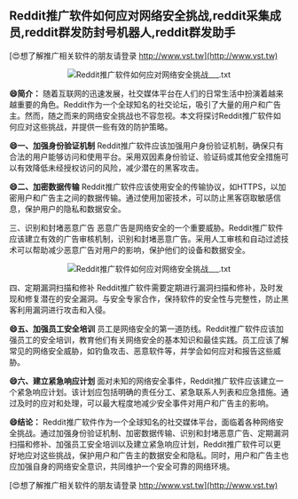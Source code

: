 ## **Reddit推广软件如何应对网络安全挑战,reddit采集成员,reddit群发防封号机器人,reddit群发助手**

[😍想了解推广相关软件的朋友请登录 http://www.vst.tw](http://www.vst.tw)

 <center><img src="https://vst.tw/MP4/tuiguang/png/8.png" alt="Reddit推广软件如何应对网络安全挑战___.txt"></center>

**😄简介：**
随着互联网的迅速发展，社交媒体平台在人们的日常生活中扮演着越来越重要的角色。Reddit作为一个全球知名的社交论坛，吸引了大量的用户和广告主。然而，随之而来的网络安全挑战也不容忽视。本文将探讨Reddit推广软件如何应对这些挑战，并提供一些有效的防护策略。

**😄一、加强身份验证机制**
Reddit推广软件应该加强用户身份验证机制，确保只有合法的用户能够访问和使用平台。采用双因素身份验证、验证码或其他安全措施可以有效降低未经授权访问的风险，减少潜在的黑客攻击。

**😄二、加密数据传输**
Reddit推广软件应该使用安全的传输协议，如HTTPS，以加密用户和广告主之间的数据传输。通过使用加密技术，可以防止黑客窃取敏感信息，保护用户的隐私和数据安全。

三、识别和封堵恶意广告
恶意广告是网络安全的一个重要威胁。Reddit推广软件应该建立有效的广告审核机制，识别和封堵恶意广告。采用人工审核和自动过滤技术可以帮助减少恶意广告对用户的影响，保护他们的设备和数据安全。

 <center><img src="https://vst.tw/MP4/tuiguang/png/5.png" alt="Reddit推广软件如何应对网络安全挑战___.txt"></center>

四、定期漏洞扫描和修补
Reddit推广软件需要定期进行漏洞扫描和修补，及时发现和修复潜在的安全漏洞。与安全专家合作，保持软件的安全性与完整性，防止黑客利用漏洞进行攻击和入侵。

**😄五、加强员工安全培训**
员工是网络安全的第一道防线。Reddit推广软件应该加强员工的安全培训，教育他们有关网络安全的基本知识和最佳实践。员工应该了解常见的网络安全威胁，如钓鱼攻击、恶意软件等，并学会如何应对和报告这些威胁。

**😄六、建立紧急响应计划**
面对未知的网络安全事件，Reddit推广软件应该建立一个紧急响应计划。该计划应包括明确的责任分工、紧急联系人列表和应急措施。通过及时的应对和处理，可以最大程度地减少安全事件对用户和广告主的影响。

**😄结论：**
Reddit推广软件作为一个全球知名的社交媒体平台，面临着各种网络安全挑战。通过加强身份验证机制、加密数据传输、识别和封堵恶意广告、定期漏洞扫描和修补、加强员工安全培训以及建立紧急响应计划，Reddit推广软件可以更好地应对这些挑战，保护用户和广告主的数据安全和隐私。同时，用户和广告主也应加强自身的网络安全意识，共同维护一个安全可靠的网络环境。

[😍想了解推广相关软件的朋友请登录 http://www.vst.tw](http://www.vst.tw)



